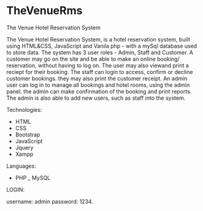 # TheVenueRms

The Venue Hotel Reservation System

The Venue Hotel Reservation System, is a hotel reservation system, built using HTML&CSS, JavaScript 
and Vanila php - with a mySql database used to store data. The system has 3 user roles - Admin, Staff and Customer. A customer may go on the site and be able to make an online booking/
reservation, without having to log on. The user may also viewand print a reciept for their booking. The staff can login to access, confirm or decline customer bookings. they may also print the customer receipt. An admin user can log in to manage all 
bookings and hotel rooms, using the admin panel. the admin can make confirmation of the booking and print reports. The admin is also able to add 
new users, such as staff into the system. 

Technologies:
- HTML
- CSS
- Bootstrap
- JavaScript
- Jquery
- Xampp

Languages:
- PHP
_ MySQL


LOGIN:

username: admin
password: 1234.
